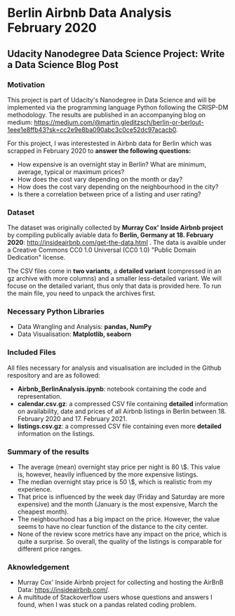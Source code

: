 # Berlin Airbnb Data Analysis February 2020

## Udacity Nanodegree Data Science Project: Write a Data Science Blog Post


### Motivation
This project is part of Udacity's Nanodegree in Data Science and will be implemented via the programming language Python following the CRISP-DM methodology. The results are published in an accompanying blog on medium: https://medium.com/@martin.gleditzsch/berlin-or-berlout-1eee1e8ffb43?sk=cc2e9e8ba090abc3c0ce52dc97acacb0.

For this project, I was  interestested in Airbnb data for Berlin which was scrapped in February 2020 to **answer the following questions:**
* How expensive is an overnight stay in Berlin? What are minimum, average, typical or maximum prices?
* How does the cost vary depending on the month or day?
* How does the cost vary depending on the neighbourhood in the city?
* Is there a correlation between price of a listing and user rating?

### Dataset
The dataset was originally collected by **Murray Cox' Inside Airbnb project**  by compiling publically aviable data fo **Berlin, Germany at  18. February 2020**: http://insideairbnb.com/get-the-data.html .
The data is avaible under a Creative Commons CC0 1.0 Universal (CC0 1.0) "Public Domain Dedication" license.

The CSV files come in **two variants**, a **detailed variant** (compressed in an gz archive with more columns) and a smaller less-detailed variant. We will focuse on the detailed variant, thus only that data is provided here. To run the main file, you need to unpack the archives first.

### Necessary Python Libraries 
* Data Wrangling and Analysis: **pandas, NumPy**
* Data Visualisation: **Matplotlib, seaborn**

### Included Files
All files necessary for analysis and visualisation are included in the Github respository and are as followed:
* **Airbnb_BerlinAnalysis.ipynb**: notebook containing the code and representation.
* **calendar.csv.gz**: a compressed CSV file containing **detailed** information on availability, date and prices of all Airbnb listings in Berlin between 18. February 2020 and 17. February 2021.
* **listings.csv.gz**: a compressed CSV file containing even more **detailed** information on the listings.

### Summary of the results

* The average (mean) overnight stay price per night is 80 \\$.  This value is, however, heavily influenced by the more expensive listings. 
* The median overnight stay price is 50 \\$, which is realistic from my experience.
* That price is influenced by the week day (Friday and Saturday are more expensive) and the month (January is the most expensive, March the cheapest month).
* The neighbourhood has a big impact on the price. However, the value seems to have no clear function of the distance to the city center.
* None of the review score metrics have any impact on the price, which is quite a surprise. So overall, the quality of the listings is comparable for different price ranges.


### Aknowledgement
* Murray Cox' Inside Airbnb project for collecting and hosting the AirBnB Data: https://insideairbnb.com/.
* A multitude of Stackoverflow users whose questions and answers I found, when I was stuck on a pandas related coding problem.
